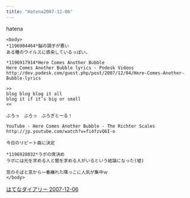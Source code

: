 ```yaml
---
title: "Hatena2007-12-06"
---
```


hatena

```
<body>
*1196904464*脳の調子が悪い
ある種のウイルスに感染しているっぽい。

*1196917914*Here Comes Another Bubble
Here Comes Another Bubble lyrics - Podesk Videos
http://dev.podesk.com/guest.php/post/2007/12/04/Here-Comes-Another-Bubble-lyrics

>>
blog blog blog it all
blog it if it’s big or small
<<

ぶろっ　ぶろっ　ぶろぎとーる！

YouTube - Here Comes Another Bubble - The Richter Scales
http://jp.youtube.com/watch?v=fi4fzvQ6I-o

今日のリピート曲に決定

*1196928032*ラボの席決め
ラボには光を求める人と闇を求める人がいるという結論になった(嘘)

窓のそばと窓から一番離れた隅っこに人気が集中ｗ
</body>
```


[はてなダイアリー 2007-12-06](https://nishiohirokazu.hatenadiary.org/archive/2007/12/06)
